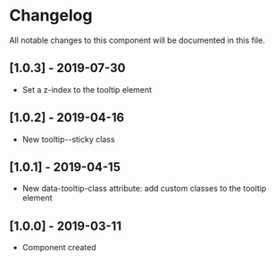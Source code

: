 # Changelog
All notable changes to this component will be documented in this file.

## [1.0.3] - 2019-07-30
- Set a z-index to the tooltip element

## [1.0.2] - 2019-04-16
- New tooltip--sticky class

## [1.0.1] - 2019-04-15
- New data-tooltip-class attribute: add custom classes to the tooltip element

## [1.0.0] - 2019-03-11
- Component created
